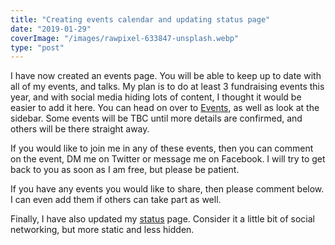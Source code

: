 ```yaml
---
title: "Creating events calendar and updating status page"
date: "2019-01-29"
coverImage: "/images/rawpixel-633847-unsplash.webp"
type: "post"
---
```


I have now created an events page. You will be able to keep up to date with all of my events, and talks. My plan is to do at least 3 fundraising events this year, and with social media hiding lots of content, I thought it would be easier to add it here. You can head on over to [Events](/blog/events), as well as look at the sidebar. Some events will be TBC until more details are confirmed, and others will be there straight away.

If you would like to join me in any of these events, then you can comment on the event, DM me on Twitter or message me on Facebook. I will try to get back to you as soon as I am free, but please be patient.

If you have any events you would like to share, then please comment below. I can even add them if others can take part as well.

Finally, I have also updated my [status](/blog/status/) page. Consider it a little bit of social networking, but more static and less hidden.
